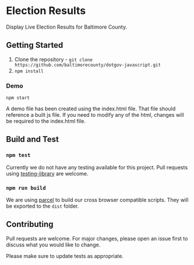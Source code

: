 # Election Results

Display Live Election Results for Baltimore County.

## Getting Started

1. Clone the repository - `git clone https://github.com/baltimorecounty/dotgov-javascript.git`
2. `npm install`

### Demo

```npm start```

A demo file has been created using the index.html file. That file should reference a built js file. If you need to modify any of the html, changes will be required to the index.html file.

## Build and Test

### ```npm test```

Currently we do not have any testing available for this project. Pull requests using [testing-library](https://testing-library.com/docs/dom-testing-library/intro) are welcome.

### ```npm run build```

We are using [parcel](https://parceljs.org/) to build our cross browser compatible scripts. They will be exported to the `dist` folder.

## Contributing

Pull requests are welcome. For major changes, please open an issue first to discuss what you would like to change.

Please make sure to update tests as appropriate.
